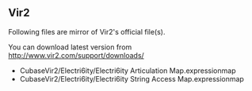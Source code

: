 ## Vir2

Following files are mirror of Vir2's official file(s).

You can download latest version from http://www.vir2.com/support/downloads/

- CubaseVir2/Electri6ity/Electri6ity Articulation Map.expressionmap
- CubaseVir2/Electri6ity/Electri6ity String Access Map.expressionmap
